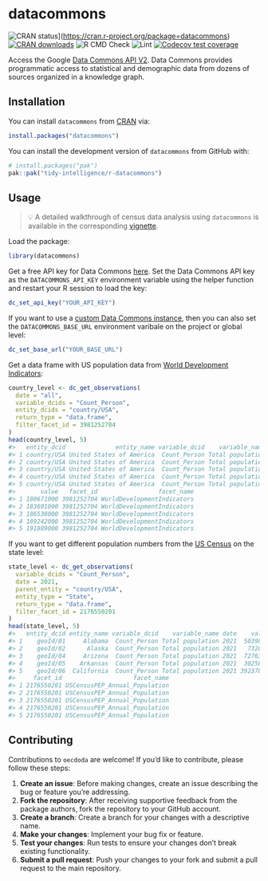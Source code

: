 
<!-- README.md is generated from README.Rmd. Please edit that file -->

# datacommons

<!-- badges: start -->

![CRAN
status](https://www.r-pkg.org/badges/version/datacommons)\](<https://cran.r-project.org/package=datacommons>)
[![CRAN
downloads](https://cranlogs.r-pkg.org/badges/datacommons)](https://cran.r-project.org/package=datacommons)
![R CMD
Check](https://github.com/tidy-intelligence/r-datacommons/actions/workflows/R-CMD-check.yaml/badge.svg)
![Lint](https://github.com/tidy-intelligence/r-datacommons/actions/workflows/lint.yaml/badge.svg)
[![Codecov test
coverage](https://codecov.io/gh/tidy-intelligence/r-datacommons/graph/badge.svg)](https://app.codecov.io/gh/tidy-intelligence/r-datacommons)
<!-- badges: end -->

Access the Google [Data Commons API
V2](https://docs.datacommons.org/api/rest/v2/). Data Commons provides
programmatic access to statistical and demographic data from dozens of
sources organized in a knowledge graph.

## Installation

You can install `datacommons` from
[CRAN](https://CRAN.R-project.org/package=datacommons) via:

``` r
install.packages("datacommons")
```

You can install the development version of `datacommons` from GitHub
with:

``` r
# install.packages("pak")
pak::pak("tidy-intelligence/r-datacommons")
```

## Usage

> :bulb: A detailed walkthrough of census data analysis using
> `datacommons` is available in the corresponding
> [vignette](https://tidy-intelligence.github.io/r-datacommons/articles/analyzing-census-data.html).

Load the package:

``` r
library(datacommons)
```

Get a free API key for Data Commons
[here](https://docs.datacommons.org/api/#obtain-an-api-key). Set the
Data Commons API key as the `DATACOMMONS_API_KEY` environment variable
using the helper function and restart your R session to load the key:

``` r
dc_set_api_key("YOUR_API_KEY")
```

If you want to use a [custom Data Commons
instance](https://docs.datacommons.org/api/rest/v2/#base-url-for-custom-instances),
then you can also set the `DATACOMMONS_BASE_URL` environment varibale on
the project or global level:

``` r
dc_set_base_url("YOUR_BASE_URL")
```

Get a data frame with US population data from [World Development
Indicators](https://datacommons.org/browser/dc/base/WorldDevelopmentIndicators):

``` r
country_level <- dc_get_observations(
  date = "all",
  variable_dcids = "Count_Person",
  entity_dcids = "country/USA",
  return_type = "data.frame",
  filter_facet_id = 3981252704
)
head(country_level, 5)
#>   entity_dcid              entity_name variable_dcid    variable_name date
#> 1 country/USA United States of America  Count_Person Total population 1960
#> 2 country/USA United States of America  Count_Person Total population 1961
#> 3 country/USA United States of America  Count_Person Total population 1962
#> 4 country/USA United States of America  Count_Person Total population 1963
#> 5 country/USA United States of America  Count_Person Total population 1964
#>       value   facet_id                 facet_name
#> 1 180671000 3981252704 WorldDevelopmentIndicators
#> 2 183691000 3981252704 WorldDevelopmentIndicators
#> 3 186538000 3981252704 WorldDevelopmentIndicators
#> 4 189242000 3981252704 WorldDevelopmentIndicators
#> 5 191889000 3981252704 WorldDevelopmentIndicators
```

If you want to get different population numbers from the [US
Census](https://datacommons.org/browser/dc/base/USCensusPEP_Annual_Population)
on the state level:

``` r
state_level <- dc_get_observations(
  variable_dcids = "Count_Person",
  date = 2021,
  parent_entity = "country/USA",
  entity_type = "State",
  return_type = "data.frame",
  filter_facet_id = 2176550201
)
head(state_level, 5)
#>   entity_dcid entity_name variable_dcid    variable_name date    value
#> 1    geoId/01     Alabama  Count_Person Total population 2021  5039877
#> 2    geoId/02      Alaska  Count_Person Total population 2021   732673
#> 3    geoId/04     Arizona  Count_Person Total population 2021  7276316
#> 4    geoId/05    Arkansas  Count_Person Total population 2021  3025891
#> 5    geoId/06  California  Count_Person Total population 2021 39237836
#>     facet_id                    facet_name
#> 1 2176550201 USCensusPEP_Annual_Population
#> 2 2176550201 USCensusPEP_Annual_Population
#> 3 2176550201 USCensusPEP_Annual_Population
#> 4 2176550201 USCensusPEP_Annual_Population
#> 5 2176550201 USCensusPEP_Annual_Population
```

## Contributing

Contributions to `oecdoda` are welcome! If you’d like to contribute,
please follow these steps:

1.  **Create an issue**: Before making changes, create an issue
    describing the bug or feature you’re addressing.
2.  **Fork the repository**: After receiving supportive feedback from
    the package authors, fork the repository to your GitHub account.
3.  **Create a branch**: Create a branch for your changes with a
    descriptive name.
4.  **Make your changes**: Implement your bug fix or feature.
5.  **Test your changes**: Run tests to ensure your changes don’t break
    existing functionality.
6.  **Submit a pull request**: Push your changes to your fork and submit
    a pull request to the main repository.
